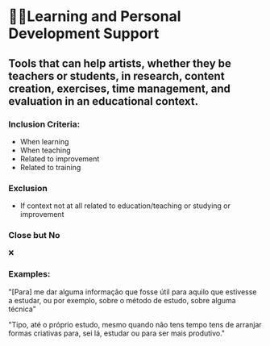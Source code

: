 # 👨‍🏫Learning and Personal Development Support

## Tools that can help artists, whether they be teachers or students, in research, content creation, exercises, time management, and evaluation in an educational context.

### Inclusion Criteria:

* When learning
* When teaching
* Related to improvement
* Related to training

### Exclusion

* If context not at all related to education/teaching or studying or improvement

### Close but No

❌

### Examples:

"\[Para] me dar alguma informação que fosse útil para aquilo que estivesse a estudar, ou por exemplo, sobre o método de estudo, sobre alguma técnica"

"Tipo, até o próprio estudo, mesmo quando não tens tempo tens de arranjar formas criativas para, sei lá, estudar ou para ser mais produtivo."
